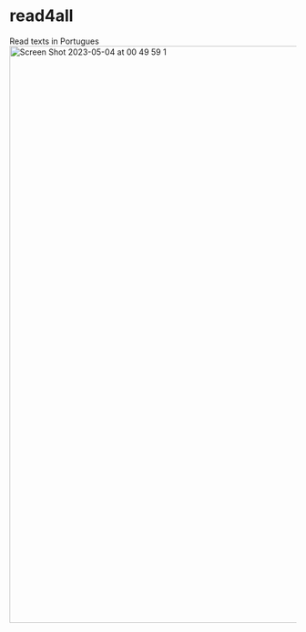 # read4all
Read texts in Portugues
<img width="1012" alt="Screen Shot 2023-05-04 at 00 49 59 1" src="https://user-images.githubusercontent.com/31082311/236108894-5fcdb6aa-a195-4b06-8b04-4541bebf601c.png">
